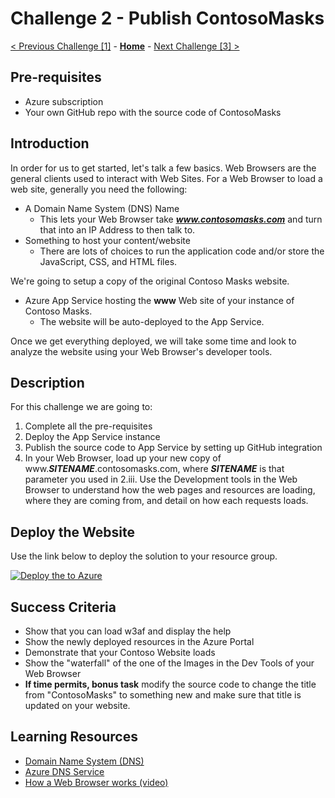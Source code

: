 # Challenge 2 - Publish ContosoMasks

[< Previous Challenge [1]](./Challenge01.md) - **[Home](../README.md)** - [Next Challenge [3] >](./Challenge03.md)

## Pre-requisites

- Azure subscription
- Your own GitHub repo with the source code of ContosoMasks

## Introduction

In order for us to get started, let's talk a few basics. Web Browsers are the general clients used to interact with Web Sites. For a Web Browser to load a web site, generally you need the following:
- A Domain Name System (DNS) Name
  - This lets your Web Browser take ***www.contosomasks.com*** and turn that into an IP Address to then talk to.
- Something to host your content/website
  - There are lots of choices to run the application code and/or store the JavaScript, CSS, and HTML files.

We're going to setup a copy of the original Contoso Masks website. 

- Azure App Service hosting the **www** Web site of your instance of Contoso Masks.
  - The website will be auto-deployed to the App Service.

Once we get everything deployed, we will take some time and look to analyze the website using your Web Browser's developer tools.  

## Description

For this challenge we are going to:
1. Complete all the pre-requisites
2. Deploy the App Service instance
3. Publish the source code to App Service by setting up GitHub integration
4. In your Web Browser, load up your new copy of www.***SITENAME***.contosomasks.com, where ***SITENAME*** is that parameter you used in 2.iii.  Use the Development tools in the Web Browser to understand how the web pages and resources are loading, where they are coming from, and detail on how each requests loads.

## Deploy the Website 

Use the link below to deploy the solution to your resource group.

[![Deploy the to Azure](https://aka.ms/deploytoazurebutton)](https://portal.azure.com/#create/Microsoft.Template/uri/https%3A%2F%2Fraw.githubusercontent.com%2Fmicrosoft%2FWhatTheHack%2Fmaster%2F017-FrontDoor%2FStudent%2FResources%2FChallenge00%2Fazuredeploy.json)

## Success Criteria

- Show that you can load w3af and display the help
- Show the newly deployed resources in the Azure Portal
- Demonstrate that your Contoso Website loads
- Show the "waterfall" of the one of the Images in the Dev Tools of your Web Browser 
- **If time permits, bonus task** modify the source code to change the title from "ContosoMasks" to something new and make sure that title is updated on your website.

## Learning Resources

- [Domain Name System (DNS)](https://en.wikipedia.org/wiki/Domain_Name_System)
- [Azure DNS Service](https://docs.microsoft.com/en-us/azure/dns/dns-overview)
- [How a Web Browser works (video)](https://youtu.be/DuSURHrZG6I)

